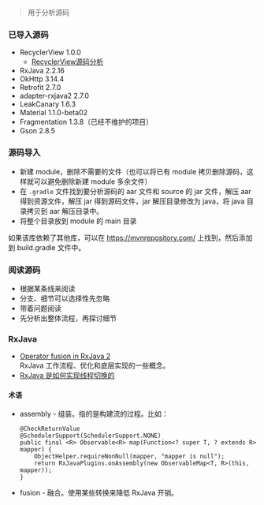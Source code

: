 > 用于分析源码

### 已导入源码

* RecyclerView 1.0.0
  * [RecyclerView源码分析](https://www.jianshu.com/p/9ddfdffee5d3)
* RxJava 2.2.16
* OkHttp 3.14.4
* Retrofit 2.7.0
* adapter-rxjava2 2.7.0
* LeakCanary 1.6.3
* Material 1.1.0-beta02
* Fragmentation 1.3.8（已经不维护的项目）
* Gson 2.8.5


### 源码导入

* 新建 module，删除不需要的文件（也可以将已有 module 拷贝删除源码，这样就可以避免删除新建 module 多余文件）
* 在 `.gradle`  文件找到要分析源码的 aar 文件和 source 的 jar 文件，解压 aar 得到资源文件，解压 jar 得到源码文件，jar 解压目录修改为 java，将 java 目录拷贝到 aar 解压目录中。
* 将整个目录放到 module 的 main 目录



如果该库依赖了其他库，可以在 https://mvnrepository.com/ 上找到，然后添加到 build.gradle 文件中。

### 阅读源码
* 根据某条线来阅读   
* 分支、细节可以选择性先忽略
* 带着问题阅读
* 先分析出整体流程，再探讨细节

### RxJava
* [Operator fusion in RxJava 2](https://proandroiddev.com/operator-fusion-in-rxjava-2-dcd6612cffae)    
    RxJava 工作流程、优化和底层实现的一些概念。
* [RxJava 是如何实现线程切换的](https://juejin.im/post/5a6751af6fb9a01cb2571794)

#### 术语
* assembly - 组装。指的是构建流的过程。比如：
    ```
    @CheckReturnValue
    @SchedulerSupport(SchedulerSupport.NONE)
    public final <R> Observable<R> map(Function<? super T, ? extends R> mapper) {
        ObjectHelper.requireNonNull(mapper, "mapper is null");
        return RxJavaPlugins.onAssembly(new ObservableMap<T, R>(this, mapper));
    }
    ```
* fusion - 融合。使用某些转换来降低 RxJava 开销。
    